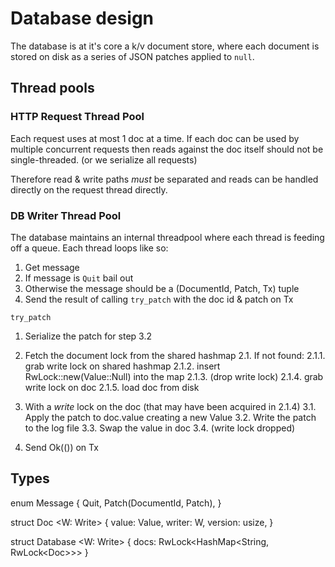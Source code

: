 # Database design

The database is at it's core a k/v document store, where each document is stored
on disk as a series of JSON patches applied to `null`.

## Thread pools

### HTTP Request Thread Pool

Each request uses at most 1 doc at a time. If each doc can be used by multiple concurrent requests then reads against the doc itself should not be single-threaded. (or we serialize all requests)

Therefore read & write paths *must* be separated and reads can be handled directly on the request thread directly.

### DB Writer Thread Pool

The database maintains an internal threadpool where each thread is feeding off a queue. Each thread loops like so:

1. Get message
2. If message is `Quit` bail out
3. Otherwise the message should be a (DocumentId, Patch, Tx) tuple
4. Send the result of calling `try_patch` with the doc id & patch on Tx


`try_patch`
1. Serialize the patch for step 3.2

2. Fetch the document lock from the shared hashmap
2.1. If not found:
2.1.1. grab write lock on shared hashmap 
2.1.2. insert RwLock::new(Value::Null) into the map
2.1.3. (drop write lock)
2.1.4. grab write lock on doc
2.1.5. load doc from disk

3. With a *write* lock on the doc (that may have been acquired in 2.1.4)
3.1. Apply the patch to doc.value creating a new Value
3.2. Write the patch to the log file
3.3. Swap the value in doc
3.4. (write lock dropped)

4. Send Ok(()) on Tx

## Types

enum Message {
  Quit,
  Patch(DocumentId, Patch),
}

struct Doc <W: Write> {
  value: Value,
  writer: W,
  version: usize,
}

struct Database <W: Write> {
  docs: RwLock<HashMap<String, RwLock<Doc<W>>>>
}
